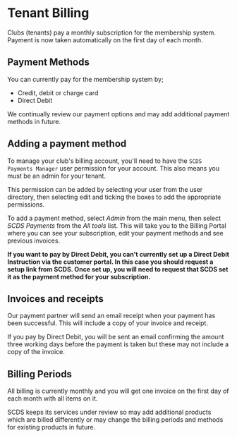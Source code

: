 # Tenant Billing

Clubs (tenants) pay a monthly subscription for the membership system. Payment is now taken automatically on the first day of each month.

## Payment Methods

You can currently pay for the membership system by;

- Credit, debit or charge card
- Direct Debit

We continually review our payment options and may add additional payment methods in future.

## Adding a payment method

To manage your club's billing account, you'll need to have the `SCDS Payments Manager` user permission for your account. This also means you must be an admin for your tenant.

This permission can be added by selecting your user from the user directory, then selecting edit and ticking the boxes to add the appropriate permissions.

To add a payment method, select *Admin* from the main menu, then select *SCDS Payments* from the *All tools* list. This will take you to the Billing Portal where you can see your subscription, edit your payment methods and see previous invoices.

**If you want to pay by Direct Debit, you can't currently set up a Direct Debit Instruction via the customer portal. In this case you should request a setup link from SCDS. Once set up, you will need to request that SCDS set it as the payment method for your subscription.**

## Invoices and receipts

Our payment partner will send an email receipt when your payment has been successful. This will include a copy of your invoice and receipt.

If you pay by Direct Debit, you will be sent an email confirming the amount three working days before the payment is taken but these may not include a copy of the invoice.

## Billing Periods

All billing is currently monthly and you will get one invoice on the first day of each month with all items on it.

SCDS keeps its services under review so may add additional products which are billed differently or may change the billing periods and methods for existing products in future.